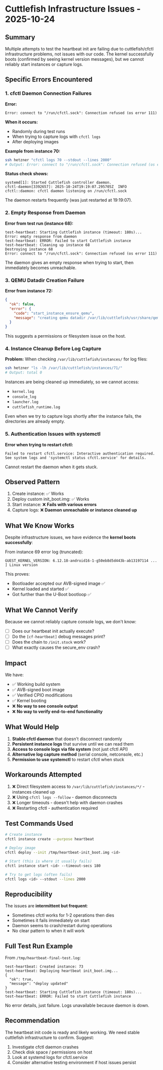 # Cuttlefish Infrastructure Issues - 2025-10-24

## Summary

Multiple attempts to test the heartbeat init are failing due to cuttlefish/cfctl infrastructure problems, not issues with our code. The kernel successfully boots (confirmed by seeing kernel version messages), but we cannot reliably start instances or capture logs.

## Specific Errors Encountered

### 1. cfctl Daemon Connection Failures

**Error:**
```
Error: connect to "/run/cfctl.sock": Connection refused (os error 111)
```

**When it occurs:**
- Randomly during test runs
- When trying to capture logs with `cfctl logs`
- After deploying images

**Example from instance 70:**
```bash
ssh hetzner "cfctl logs 70 --stdout --lines 2000"
# Output: Error: connect to "/run/cfctl.sock": Connection refused (os error 111)
```

**Status check shows:**
```
systemd[1]: Started Cuttlefish controller daemon.
cfctl-daemon[3392657]: 2025-10-24T19:19:07.295705Z  INFO cfctl::daemon: cfctl daemon listening on /run/cfctl.sock
```
The daemon restarts frequently (was just restarted at 19:19:07).

### 2. Empty Response from Daemon

**Error from test run (instance 68):**
```
test-heartbeat: Starting Cuttlefish instance (timeout: 180s)...
Error: empty response from daemon
test-heartbeat: ERROR: Failed to start Cuttlefish instance
test-heartbeat: Cleaning up instance 68
Destroying instance 68
Error: connect to "/run/cfctl.sock": Connection refused (os error 111)
```

The daemon gives an empty response when trying to start, then immediately becomes unreachable.

### 3. QEMU Datadir Creation Failure

**Error from instance 72:**
```json
{
  "ok": false,
  "error": {
    "code": "start_instance_ensure_qemu",
    "message": "creating qemu datadir /var/lib/cuttlefish/usr/share/qemu/x86_64-linux-gnu"
  }
}
```

This suggests a permissions or filesystem issue on the host.

### 4. Instance Cleanup Before Log Capture

**Problem:**
When checking `/var/lib/cuttlefish/instances/` for log files:
```bash
ssh hetzner "ls -lh /var/lib/cuttlefish/instances/71/"
# Output: total 0
```

Instances are being cleaned up immediately, so we cannot access:
- `kernel.log`
- `console_log`
- `launcher.log`
- `cuttlefish_runtime.log`

Even when we try to capture logs shortly after the instance fails, the directories are already empty.

### 5. Authentication Issues with systemctl

**Error when trying to restart cfctl:**
```
Failed to restart cfctl.service: Interactive authentication required.
See system logs and 'systemctl status cfctl.service' for details.
```

Cannot restart the daemon when it gets stuck.

## Observed Pattern

1. Create instance: ✅ Works
2. Deploy custom init_boot.img: ✅ Works
3. Start instance: ❌ **Fails with various errors**
4. Capture logs: ❌ **Daemon unreachable or instance cleaned up**

## What We Know Works

Despite infrastructure issues, we have evidence the **kernel boots successfully**:

From instance 69 error log (truncated):
```
GUEST_KERNEL_VERSION: 6.12.18-android16-1-g50eb8d5d443b-ab13197114 ... ] Linux version
```

This proves:
- Bootloader accepted our AVB-signed image ✅
- Kernel loaded and started ✅
- Got further than the U-Boot bootloop ✅

## What We Cannot Verify

Because we cannot reliably capture console logs, we don't know:
- [ ] Does our heartbeat init actually execute?
- [ ] Do the `[cf-heartbeat]` debug messages print?
- [ ] Does the chain to `/init.stock` work?
- [ ] What exactly causes the secure_env crash?

## Impact

We have:
- ✅ Working build system
- ✅ AVB-signed boot image
- ✅ Verified CPIO modifications
- ✅ Kernel booting
- ❌ **No way to see console output**
- ❌ **No way to verify end-to-end functionality**

## What Would Help

1. **Stable cfctl daemon** that doesn't disconnect randomly
2. **Persistent instance logs** that survive until we can read them
3. **Access to console logs via file system** (not just cfctl API)
4. **Alternative log capture method** (serial console, netconsole, etc.)
5. **Permission to use systemctl** to restart cfctl when stuck

## Workarounds Attempted

1. ❌ Direct filesystem access to `/var/lib/cuttlefish/instances/*/` - instances cleaned up
2. ❌ Using `cfctl logs --follow` - daemon disconnects
3. ❌ Longer timeouts - doesn't help with daemon crashes
4. ❌ Restarting cfctl - authentication required

## Test Commands Used

```bash
# Create instance
cfctl instance create --purpose heartbeat

# Deploy image
cfctl deploy --init /tmp/heartbeat-init_boot.img <id>

# Start (this is where it usually fails)
cfctl instance start <id> --timeout-secs 180

# Try to get logs (often fails)
cfctl logs <id> --stdout --lines 2000
```

## Reproducibility

The issues are **intermittent but frequent**:
- Sometimes cfctl works for 1-2 operations then dies
- Sometimes it fails immediately on start
- Daemon seems to crash/restart during operations
- No clear pattern to when it will work

## Full Test Run Example

From `/tmp/heartbeat-final-test.log`:
```
test-heartbeat: Created instance: 73
test-heartbeat: Deploying heartbeat init_boot.img...
{
  "ok": true,
  "message": "deploy updated"
}
test-heartbeat: Starting Cuttlefish instance (timeout: 180s)...
test-heartbeat: ERROR: Failed to start Cuttlefish instance
```

No error details, just failure. Logs unavailable because daemon is down.

## Recommendation

The heartbeat init code is ready and likely working. We need stable cuttlefish infrastructure to confirm. Suggest:
1. Investigate cfctl daemon crashes
2. Check disk space / permissions on host
3. Look at systemd logs for cfctl.service
4. Consider alternative testing environment if host issues persist
